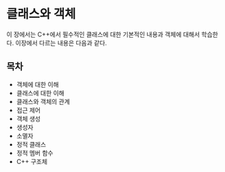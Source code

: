 #  클래스와 객체 
이 장에서는 C++에서 필수적인  클래스에 대한 기본적인 내용과 객체에 대해서 학습한다. 이장에서 다르는 내용은 다음과 같다.

## 목차

* 객체에 대한 이해 
* 클래스에 대한 이해 
* 클래스와 객체의 관계
* 접근 제어
* 객체 생성 
* 생성자
* 소멸자
* 정적 클래스
* 정적 멤버 함수 
* C++ 구조체


